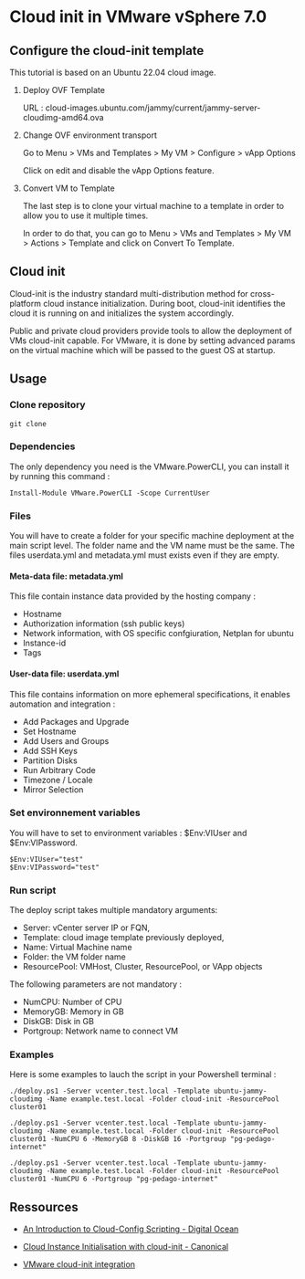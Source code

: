 # Cloud init in VMware vSphere 7.0

## Configure the cloud-init template

This tutorial is based on an Ubuntu 22.04 cloud image.

1. Deploy OVF Template

    URL : cloud-images.ubuntu.com/jammy/current/jammy-server-cloudimg-amd64.ova

2. Change OVF environment transport

    Go to Menu > VMs and Templates > My VM > Configure > vApp Options

    Click on edit and disable the vApp Options feature.

3. Convert VM to Template

    The last step is to clone your virtual machine to a template in order to allow you to use it multiple times.

    In order to do that, you can go to Menu > VMs and Templates > My VM > Actions > Template and click on Convert To Template.

## Cloud init

Cloud-init is the industry standard multi-distribution method for cross-platform cloud instance initialization. During boot, cloud-init identifies the cloud it is running on and initializes the system accordingly.

Public and private cloud providers provide tools to allow the deployment of VMs cloud-init capable. For VMware, it is done by setting advanced params on the virtual machine which will be passed to the guest OS at startup.


## Usage

### Clone repository

    git clone 

### Dependencies

The only dependency you need is the VMware.PowerCLI, you can install it by running this command :

    Install-Module VMware.PowerCLI -Scope CurrentUser

### Files

You will have to create a folder for your specific machine deployment at the main script level. The folder name and the VM name must be the same. The files userdata.yml and metadata.yml must exists even if they are empty.

#### Meta-data file: metadata.yml

This file contain instance data provided by the hosting company :

- Hostname
- Authorization information (ssh public keys)
- Network information, with OS specific confgiuration, Netplan for ubuntu
- Instance-id
- Tags

#### User-data file: userdata.yml

This file contains information on more ephemeral specifications, it enables automation and integration :

- Add Packages and Upgrade
- Set Hostname
- Add Users and Groups
- Add SSH Keys
- Partition Disks
- Run Arbitrary Code
- Timezone / Locale
- Mirror Selection

### Set environnement variables

You will have to set to environment variables : $Env:VIUser and $Env:VIPassword.

    $Env:VIUser="test"
    $Env:VIPassword="test"

### Run script

The deploy script takes multiple mandatory arguments:

- Server: vCenter server IP or FQN,
- Template: cloud image template previously deployed,
- Name: Virtual Machine name
- Folder: the VM folder name
- ResourcePool: VMHost, Cluster, ResourcePool, or VApp objects

The following parameters are not mandatory :

- NumCPU: Number of CPU
- MemoryGB: Memory in GB
- DiskGB: Disk in GB
- Portgroup: Network name to connect VM

### Examples

Here is some examples to lauch the script in your Powershell terminal :

    ./deploy.ps1 -Server vcenter.test.local -Template ubuntu-jammy-cloudimg -Name example.test.local -Folder cloud-init -ResourcePool cluster01

    ./deploy.ps1 -Server vcenter.test.local -Template ubuntu-jammy-cloudimg -Name example.test.local -Folder cloud-init -ResourcePool cluster01 -NumCPU 6 -MemoryGB 8 -DiskGB 16 -Portgroup "pg-pedago-internet"
    
    ./deploy.ps1 -Server vcenter.test.local -Template ubuntu-jammy-cloudimg -Name example.test.local -Folder cloud-init -ResourcePool cluster01 -NumCPU 6 -Portgroup "pg-pedago-internet"

## Ressources

- [An Introduction to Cloud-Config Scripting - Digital Ocean](https://www.digitalocean.com/community/tutorials/an-introduction-to-cloud-config-scripting)

- [Cloud Instance Initialisation with cloud-init - Canonical](https://pages.ubuntu.com/rs/066-EOV-335/images/CloudInit_Whitepaper.pdf)

- [VMware cloud-init integration](https://cloudinit.readthedocs.io/en/latest/topics/datasources/vmware.html)
